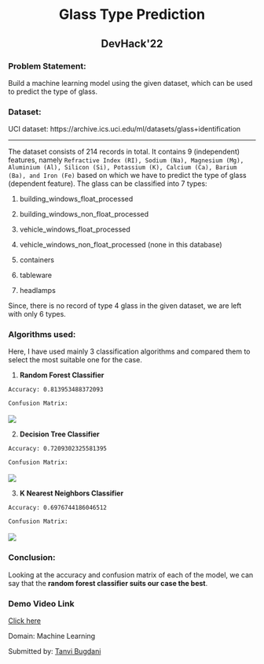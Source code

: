 <h1 align="center"> Glass Type Prediction </h1>
<h2 align="center"> DevHack'22 </h2>
<h3> Problem Statement:</h3>
Build a machine learning model using the given dataset, which can be used to predict the type of glass.

<h3> Dataset:</h3>
UCI dataset: https://archive.ics.uci.edu/ml/datasets/glass+identification

<hr>

The dataset consists of 214 records in total. It contains 9 (independent) features, namely `Refractive Index (RI), Sodium (Na), Magnesium (Mg), Aluminium (Al), Silicon (Si), Potassium (K), Calcium (Ca), Barium (Ba), and Iron (Fe)` based on which we have to predict the type of glass (dependent feature). The glass can be classified into 7 types:  

1. building_windows_float_processed

2. building_windows_non_float_processed

3. vehicle_windows_float_processed

4. vehicle_windows_non_float_processed (none in this database)

5. containers

6. tableware

7. headlamps

Since, there is no record of type 4 glass in the given dataset, we are left with only 6 types.

<h3> Algorithms used: </h3>
Here, I have used mainly 3 classification algorithms and compared them to select the most suitable one for the case.

1. **Random Forest Classifier**

`Accuracy: 0.813953488372093`

`Confusion Matrix:`
<br><br>
<img src = "../main/images/rf_cm.PNG">

2. **Decision Tree Classifier**

`Accuracy: 0.7209302325581395`

`Confusion Matrix:`
<br><br>
<img src = "../main/images/dt_cm.PNG">

3. **K Nearest Neighbors Classifier**

`Accuracy: 0.6976744186046512`

`Confusion Matrix: `
<br><br>
<img src = "../main/images/knn_cm.PNG">
<h3> Conclusion: </h3>

Looking at the accuracy and confusion matrix of each of the model, we can say that the **random forest classifier suits our case the best**.

<h3> Demo Video Link </h3>

[Click here]()

Domain: Machine Learning

Submitted by: [Tanvi Bugdani](https://github.com/tanvi355)
